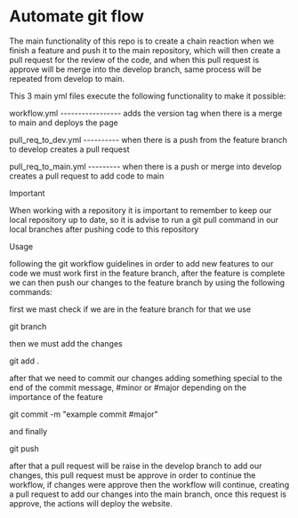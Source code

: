 # Automate git flow

The main functionality of this repo is to create a chain reaction when we finish a feature and push it to the
main repository, which will then create a pull request for the review of the code, and when this pull request is approve
will be merge into the develop branch, same process will be repeated from develop to main.

This 3 main yml files execute the following functionality to make it possible:

workflow.yml ----------------- adds the version tag when there is a merge to main and deploys the page

pull_req_to_dev.yml ---------- when there is a push from the feature branch to develop creates a pull request

pull_req_to_main.yml --------- when there is a push or merge into develop creates a pull request to add code to main

Important

When working with a repository it is important to remember to keep our local repository up to date, so it is
advise to run a git pull command in our local branches after pushing code to this repository

Usage 

following the git workflow guidelines in order to add new features to our code we must work first
in the feature branch, after the feature is complete we can then push our changes to the feature branch
by using the following commands:

first we mast check if we are in the feature branch for that we use

git branch

then we must add the changes

git add .

after that we need to commit our changes adding something special to the end of the commit message, #minor or #major
depending on the importance of the feature

git commit -m "example commit #major"

and finally

git push

after that a pull request will be raise in the develop branch to add our changes, this pull request must be
approve in order to continue the workflow, if changes were approve then the workflow will continue, creating
a pull request to add our changes into the main branch, once this request is approve, the actions will deploy
the website.




